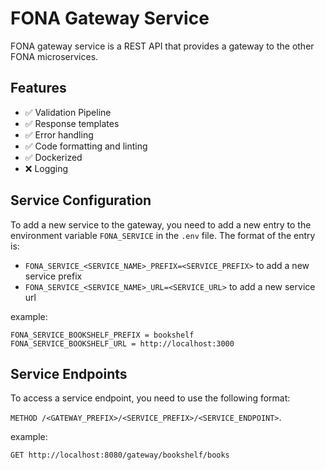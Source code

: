 # FONA Gateway Service

FONA gateway service is a REST API that provides a gateway to the other FONA microservices.

## Features

- ✅ Validation Pipeline
- ✅ Response templates
- ✅ Error handling
- ✅ Code formatting and linting
- ✅ Dockerized
- ❌ Logging

## Service Configuration

To add a new service to the gateway, you need to add a new entry to the environment variable `FONA_SERVICE` in the `.env` file. The format of the entry is:

- `FONA_SERVICE_<SERVICE_NAME>_PREFIX=<SERVICE_PREFIX>` to add a new service prefix
- `FONA_SERVICE_<SERVICE_NAME>_URL=<SERVICE_URL>` to add a new service url

example:

```env
FONA_SERVICE_BOOKSHELF_PREFIX = bookshelf
FONA_SERVICE_BOOKSHELF_URL = http://localhost:3000
```

## Service Endpoints

To access a service endpoint, you need to use the following format:

`METHOD /<GATEWAY_PREFIX>/<SERVICE_PREFIX>/<SERVICE_ENDPOINT>`.

example:

```http
GET http://localhost:8080/gateway/bookshelf/books
```
